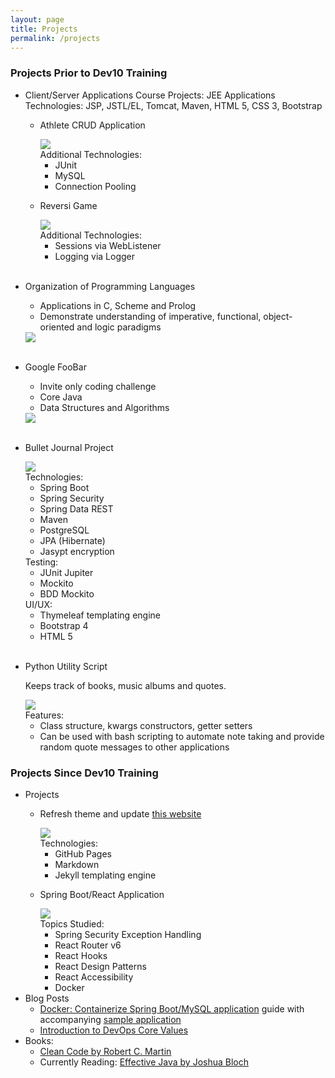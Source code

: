 ```yaml
---
layout: page
title: Projects
permalink: /projects
---
```


<div class="row justify-content-between">
<div class="col">
<h3>Projects Prior to Dev10 Training</h3>
<ul>
  <li>
    Client/Server Applications Course Projects: JEE Applications<br />
    Technologies: JSP, JSTL/EL, Tomcat, Maven, HTML 5, CSS 3, Bootstrap
    <ul>
      <li><p>Athlete CRUD Application</p>
        <div>
          <a href="https://github.com/oneexists/FOAM"><img src="https://gh-card.dev/repos/oneexists/FOAM.svg"></a>
        </div>
        Additional Technologies:
        <ul>
          <li>JUnit</li>
          <li>MySQL</li>
          <li>Connection Pooling</li>
        </ul>
      </li>
      <li><p>Reversi Game</p>
        <div>
          <a href="https://github.com/oneexists/reversi"><img src="https://gh-card.dev/repos/oneexists/reversi.svg"></a>
        </div>
        Additional Technologies:
        <ul>
          <li>Sessions via WebListener</li>
          <li>Logging via Logger</li>
        </ul>
      </li>
    </ul>
  </li>

  <br />
  <li>
    <p>Organization of Programming Languages</p>
    <ul>
      <li>Applications in C, Scheme and Prolog</li>
      <li>Demonstrate understanding of imperative, functional, object-oriented and logic paradigms</li>
    </ul>
    <div>
      <a href="https://github.com/oneexists/ProgrammingLanguages"><img src="https://gh-card.dev/repos/oneexists/ProgrammingLanguages.svg"></a>
    </div>
  </li>

  <br />
  <li>
    <p>Google FooBar</p>
    <ul>
      <li>Invite only coding challenge</li>
      <li>Core Java</li>
      <li>Data Structures and Algorithms</li>
    </ul>
    <div>
      <a href="https://github.com/oneexists/FooBar"><img src="https://gh-card.dev/repos/oneexists/FooBar.svg"></a>
    </div>
  </li>

  <br />
  <li>
    <p>Bullet Journal Project</p>
    <div>
      <a href="https://github.com/oneexists/BulletJournal"><img src="https://gh-card.dev/repos/oneexists/BulletJournal.svg"></a>
    </div>
    Technologies:
    <ul>
      <li>Spring Boot</li>
      <li>Spring Security</li>
      <li>Spring Data REST</li>
      <li>Maven</li>
      <li>PostgreSQL</li>
      <li>JPA (Hibernate)</li>
      <li>Jasypt encryption</li>
    </ul>
    Testing:
    <ul>
      <li>JUnit Jupiter</li>
      <li>Mockito</li>
      <li>BDD Mockito</li>
    </ul>
    UI/UX:
    <ul>
      <li>Thymeleaf templating engine</li>
      <li>Bootstrap 4</li>
      <li>HTML 5</li>
    </ul>
  </li>

  <br />
  <li>
    <p>Python Utility Script</p>
    <p>Keeps track of books, music albums and quotes.</p>
    <div>
      <a href="https://github.com/oneexists/pyutil"><img src="https://gh-card.dev/repos/oneexists/pyutil.svg"></a>
    </div>
    Features:
    <ul>
      <li>Class structure, kwargs constructors, getter setters</li>
      <li>Can be used with bash scripting to automate note taking and provide random quote messages to other applications</li>
    </ul>
  </li>
</ul>

<h3>Projects Since Dev10 Training</h3>
<ul>
  <li>Projects
    <ul>
        <li>
          <p>Refresh theme and update <a href="https://github.com/oneexists/oneexists.github.io">this website</a></p>
          <div>
            <a href="https://github.com/oneexists/oneexists.github.io"><img src="https://gh-card.dev/repos/oneexists/oneexists.github.io.svg"></a>
          </div>
          Technologies:
          <ul>
            <li>GitHub Pages</li>
            <li>Markdown</li>
            <li>Jekyll templating engine</li>
          </ul>
        </li>
        <li>
          <p>Spring Boot/React Application</p>
          <div>
            <a href="https://github.com/oneexists/Bookshelf"><img src="https://gh-card.dev/repos/oneexists/Bookshelf.svg"></a>
          </div>
          Topics Studied:
          <ul>
            <li>Spring Security Exception Handling</li>
            <li>React Router v6</li>
            <li>React Hooks</li>
            <li>React Design Patterns</li>
            <li>React Accessibility</li>
            <li>Docker</li>
          </ul>
        </li>
    </ul>
  </li>

  <li>Blog Posts
    <ul>
      <li>
        <a href="https://oneexists.github.io/containerize-api">Docker: Containerize Spring Boot/MySQL application</a> guide with accompanying <a href="https://github.com/oneexists/containers">sample application</a>
      </li>
      <li>
        <a href="https://oneexists.github.io/devops-values">Introduction to DevOps Core Values</a>
      </li>
    </ul>
  </li>

  <li>Books:
    <ul>
      <li><a href="https://www.goodreads.com/book/show/3735293-clean-code">Clean Code by Robert C. Martin</a></li>
      <li>Currently Reading: <a href="https://www.goodreads.com/book/show/34927404-effective-java">Effective Java by Joshua Bloch</a></li>
    </ul>
  </li>
</ul>
</div>
</div>
